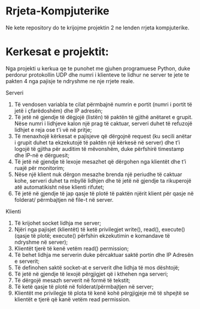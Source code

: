 # Rrjeta-Kompjuterike
Ne kete repository do te krijojme projektin 2 ne lenden rrjeta kompjuterike.

# Kerkesat e projektit:
Nga projekti u kerkua qe te punohet me gjuhen programuese Python, duke perdorur protokollin UDP dhe numri i klienteve te lidhur ne server te jete te pakten 4 nga pajisje te ndryshme ne nje rrjete reale.

Serveri
1. Të vendosen variabla te cilat përmbajnë numrin e portit (numri i portit të jetë i
çfarëdoshëm) dhe IP adresën;
2. Të jetë në gjendje të dëgjojë (listën) të paktën të gjithë anëtaret e grupit. Nëse numri i
lidhjeve kalon një prag të caktuar, serveri duhet të refuzojë lidhjet e reja ose t'i vë në pritje;
3. Të menaxhojë kërkesat e pajisjeve që dërgojnë request (ku secili anëtar i grupit duhet
ta ekzekutojë të paktën një kërkesë në server) dhe t’i logojë të gjitha për auditim të
mëvonshëm, duke përfshirë timestamp dhe IP-në e dërguesit;
4. Të jetë në gjendje të lexoje mesazhet që dërgohen nga klientët dhe t’i ruajë për monitorim;
5. Nëse një klient nuk dërgon mesazhe brenda një periudhe të caktuar kohe, serveri duhet ta
mbyllë lidhjen dhe të jetë në gjendje ta rikuperojë atë automatikisht nëse klienti rifutet;
6. Të jetë në gjendje të jap qasje të plotë të paktën njërit klient për qasje në folderat/
përmbajtjen në file-t në server.

Klienti
1. Të krijohet socket lidhja me server;
2. Njëri nga pajisjet (klientët) të ketë privilegjet write(), read(), execute() (qasje të plotë;
execute() përfshin ekzekutimin e komandave të ndryshme në server);
3. Klientët tjerë të kenë vetëm read() permission;
4. Të behet lidhja me serverin duke përcaktuar saktë portin dhe IP Adresën e serverit;
5. Të definohen saktë socket-at e serverit dhe lidhja të mos dështojë;
6. Të jetë në gjendje të lexojë përgjigjet që i kthehen nga serveri;
7. Të dërgojë mesazh serverit në formë të tekstit;
8. Të ketë qasje të plotë në folderat/përmbajtjen në server;
9. Klientët me privilegje të plota të kenë kohë përgjigjeje më të shpejtë se klientët e tjerë që
kanë vetëm read permission.

